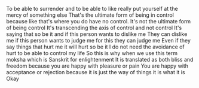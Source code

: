  To be able to surrender and to be able to like really put yourself at the mercy of something else That's the ultimate form of being in control because like that's where you do have no control. It's not the ultimate form of being control It's transcending the axis of control and not control It's saying that so be it and if this person wants to dislike me They can dislike me if this person wants to judge me for this they can judge me Even if they say things that hurt me it will hurt so be it I do not need the avoidance of hurt to be able to control my life So this is why when we use this term moksha which is Sanskrit for enlightenment It is translated as both bliss and freedom because you are happy with pleasure or pain You are happy with acceptance or rejection because it is just the way of things it is what it is Okay